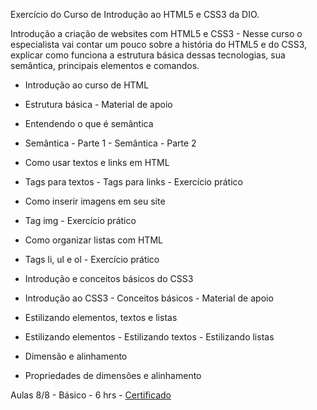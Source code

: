 
Exercício do Curso de Introdução ao HTML5 e CSS3 da DIO.


Introdução a criação de websites com HTML5 e CSS3 - Nesse curso o especialista vai contar um pouco sobre a história do HTML5 e do CSS3, explicar como funciona a estrutura básica dessas tecnologias, sua semântica, principais elementos e comandos.

- Introdução ao curso de HTML
- Estrutura básica - Material de apoio
   
- Entendendo o que é semântica
- Semântica - Parte 1 - Semântica - Parte 2

- Como usar textos e links em HTML
- Tags para textos - Tags para links - Exercício prático

- Como inserir imagens em seu site
- Tag img - Exercício prático

- Como organizar listas com HTML
- Tags li, ul e ol - Exercício prático
    
- Introdução e conceitos básicos do CSS3
- Introdução ao CSS3 - Conceitos básicos - Material de apoio

- Estilizando elementos, textos e listas
- Estilizando elementos - Estilizando textos - Estilizando listas

- Dimensão e alinhamento
- Propriedades de dimensões e alinhamento
    

Aulas 8/8 - Básico - 6 hrs - <a href="https://certificates.digitalinnovation.one/1A9A2993" target="_blank">Certificado</a>

